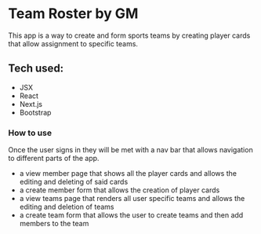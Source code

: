 # Team Roster by GM
This app is a way to create and form sports teams by creating player cards that allow assignment to specific teams.

## Tech used:
- JSX
- React
- Next.js
- Bootstrap

### How to use
Once the user signs in they will be met with a nav bar that allows navigation to different parts of the app.
- a view member page that shows all the player cards and allows the editing and deleting of said cards
- a create member form that allows the creation of player cards
- a view teams page that renders all user specific teams and allows the editing and deletion of teams
- a create team form that allows the user to create teams and then add members to the team


